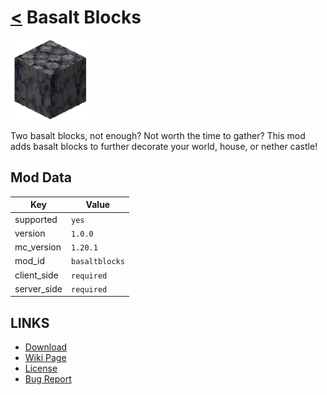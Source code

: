 # [<](../README.md) Basalt Blocks

![alt](icon.png)

Two basalt blocks, not enough? Not worth the time to gather? This mod adds basalt blocks to further decorate your world, house, or nether castle!

## Mod Data

| Key         | Value         |
|-------------|---------------|
| supported   | `yes`         |
| version     | `1.0.0`       |
| mc_version  | `1.20.1`      |
| mod_id      | `basaltblocks`|
| client_side | `required`    |
| server_side | `required`    |

## LINKS
- [Download](https://curseforge.com/minecraft/mc-mods/basalt-blocks-fabric)
- [Wiki Page](https://github.com/legopitstop/Fabric/wiki/Basalt_Blocks)
- [License](https://legopitstop.weebly.com/license.html)
- [Bug Report](https://github.com/legopitstop/Fabric/issues)